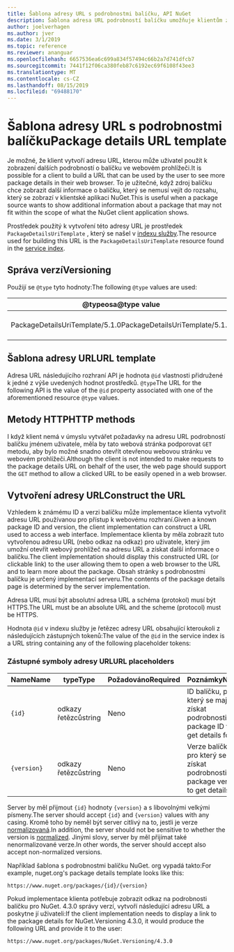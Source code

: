 ```yaml
---
title: Šablona adresy URL s podrobnostmi balíčku, API NuGet
description: Šablona adresa URL podrobností balíčku umožňuje klientům zobrazit v uživatelském rozhraní webový odkaz na další podrobnosti balíčku.
author: joelverhagen
ms.author: jver
ms.date: 3/1/2019
ms.topic: reference
ms.reviewer: ananguar
ms.openlocfilehash: 6657536ea6c699a834f57494c66b2a7d741dfcb7
ms.sourcegitcommit: 7441f12f06ca380feb87c6192ec69f6108f43ee3
ms.translationtype: MT
ms.contentlocale: cs-CZ
ms.lasthandoff: 08/15/2019
ms.locfileid: "69488170"
---
```

# <a name="package-details-url-template"></a><span data-ttu-id="de6fc-103">Šablona adresy URL s podrobnostmi balíčku</span><span class="sxs-lookup"><span data-stu-id="de6fc-103">Package details URL template</span></span>

<span data-ttu-id="de6fc-104">Je možné, že klient vytvoří adresu URL, kterou může uživatel použít k zobrazení dalších podrobností o balíčku ve webovém prohlížeči.</span><span class="sxs-lookup"><span data-stu-id="de6fc-104">It is possible for a client to build a URL that can be used by the user to see more package details in their web browser.</span></span> <span data-ttu-id="de6fc-105">To je užitečné, když zdroj balíčku chce zobrazit další informace o balíčku, který se nemusí vejít do rozsahu, který se zobrazí v klientské aplikaci NuGet.</span><span class="sxs-lookup"><span data-stu-id="de6fc-105">This is useful when a package source wants to show additional information about a package that may not fit within the scope of what the NuGet client application shows.</span></span>

<span data-ttu-id="de6fc-106">Prostředek použitý k vytvoření této adresy URL je prostředek `PackageDetailsUriTemplate` , který se našel v [indexu služby](service-index.md).</span><span class="sxs-lookup"><span data-stu-id="de6fc-106">The resource used for building this URL is the `PackageDetailsUriTemplate` resource found in the [service index](service-index.md).</span></span>

## <a name="versioning"></a><span data-ttu-id="de6fc-107">Správa verzí</span><span class="sxs-lookup"><span data-stu-id="de6fc-107">Versioning</span></span>

<span data-ttu-id="de6fc-108">Použijí se `@type` tyto hodnoty:</span><span class="sxs-lookup"><span data-stu-id="de6fc-108">The following `@type` values are used:</span></span>

<span data-ttu-id="de6fc-109">@typeosa</span><span class="sxs-lookup"><span data-stu-id="de6fc-109">@type value</span></span>                     | <span data-ttu-id="de6fc-110">Poznámky</span><span class="sxs-lookup"><span data-stu-id="de6fc-110">Notes</span></span>
------------------------------- | -----
<span data-ttu-id="de6fc-111">PackageDetailsUriTemplate/5.1.0</span><span class="sxs-lookup"><span data-stu-id="de6fc-111">PackageDetailsUriTemplate/5.1.0</span></span> | <span data-ttu-id="de6fc-112">Počáteční verze</span><span class="sxs-lookup"><span data-stu-id="de6fc-112">The initial release</span></span>

## <a name="url-template"></a><span data-ttu-id="de6fc-113">Šablona adresy URL</span><span class="sxs-lookup"><span data-stu-id="de6fc-113">URL template</span></span>

<span data-ttu-id="de6fc-114">Adresa URL následujícího rozhraní API je hodnota `@id` vlastnosti přidružené k jedné z výše uvedených hodnot prostředků. `@type`</span><span class="sxs-lookup"><span data-stu-id="de6fc-114">The URL for the following API is the value of the `@id` property associated with one of the aforementioned resource `@type` values.</span></span>

## <a name="http-methods"></a><span data-ttu-id="de6fc-115">Metody HTTP</span><span class="sxs-lookup"><span data-stu-id="de6fc-115">HTTP methods</span></span>

<span data-ttu-id="de6fc-116">I když klient nemá v úmyslu vytvářet požadavky na adresu URL podrobností balíčku jménem uživatele, měla by tato webová stránka podporovat `GET` metodu, aby bylo možné snadno otevřít otevřenou webovou stránku ve webovém prohlížeči.</span><span class="sxs-lookup"><span data-stu-id="de6fc-116">Although the client is not intended to make requests to the package details URL on behalf of the user, the web page should support the `GET` method to allow a clicked URL to be easily opened in a web browser.</span></span>

## <a name="construct-the-url"></a><span data-ttu-id="de6fc-117">Vytvoření adresy URL</span><span class="sxs-lookup"><span data-stu-id="de6fc-117">Construct the URL</span></span>

<span data-ttu-id="de6fc-118">Vzhledem k známému ID a verzi balíčku může implementace klienta vytvořit adresu URL používanou pro přístup k webovému rozhraní.</span><span class="sxs-lookup"><span data-stu-id="de6fc-118">Given a known package ID and version, the client implementation can construct a URL used to access a web interface.</span></span> <span data-ttu-id="de6fc-119">Implementace klienta by měla zobrazit tuto vytvořenou adresu URL (nebo odkaz na odkaz) pro uživatele, který jim umožní otevřít webový prohlížeč na adresu URL a získat další informace o balíčku.</span><span class="sxs-lookup"><span data-stu-id="de6fc-119">The client implementation should display this constructed URL (or clickable link) to the user allowing them to open a web browser to the URL and to learn more about the package.</span></span> <span data-ttu-id="de6fc-120">Obsah stránky s podrobnostmi balíčku je určený implementací serveru.</span><span class="sxs-lookup"><span data-stu-id="de6fc-120">The contents of the package details page is determined by the server implementation.</span></span>

<span data-ttu-id="de6fc-121">Adresa URL musí být absolutní adresa URL a schéma (protokol) musí být HTTPS.</span><span class="sxs-lookup"><span data-stu-id="de6fc-121">The URL must be an absolute URL and the scheme (protocol) must be HTTPS.</span></span>

<span data-ttu-id="de6fc-122">Hodnota `@id` v indexu služby je řetězec adresy URL obsahující kteroukoli z následujících zástupných tokenů:</span><span class="sxs-lookup"><span data-stu-id="de6fc-122">The value of the `@id` in the service index is a URL string containing any of the following placeholder tokens:</span></span>

### <a name="url-placeholders"></a><span data-ttu-id="de6fc-123">Zástupné symboly adresy URL</span><span class="sxs-lookup"><span data-stu-id="de6fc-123">URL placeholders</span></span>

<span data-ttu-id="de6fc-124">Name</span><span class="sxs-lookup"><span data-stu-id="de6fc-124">Name</span></span>        | <span data-ttu-id="de6fc-125">type</span><span class="sxs-lookup"><span data-stu-id="de6fc-125">Type</span></span>    | <span data-ttu-id="de6fc-126">Požadováno</span><span class="sxs-lookup"><span data-stu-id="de6fc-126">Required</span></span> | <span data-ttu-id="de6fc-127">Poznámky</span><span class="sxs-lookup"><span data-stu-id="de6fc-127">Notes</span></span>
----------- | ------- | -------- | -----
`{id}`      | <span data-ttu-id="de6fc-128">odkazy řetězců</span><span class="sxs-lookup"><span data-stu-id="de6fc-128">string</span></span>  | <span data-ttu-id="de6fc-129">Ne</span><span class="sxs-lookup"><span data-stu-id="de6fc-129">no</span></span>       | <span data-ttu-id="de6fc-130">ID balíčku, pro který se mají získat podrobnosti</span><span class="sxs-lookup"><span data-stu-id="de6fc-130">The package ID to get details for</span></span>
`{version}` | <span data-ttu-id="de6fc-131">odkazy řetězců</span><span class="sxs-lookup"><span data-stu-id="de6fc-131">string</span></span>  | <span data-ttu-id="de6fc-132">Ne</span><span class="sxs-lookup"><span data-stu-id="de6fc-132">no</span></span>       | <span data-ttu-id="de6fc-133">Verze balíčku, pro který se mají získat podrobnosti</span><span class="sxs-lookup"><span data-stu-id="de6fc-133">The package version to get details for</span></span>

<span data-ttu-id="de6fc-134">Server by měl přijmout `{id}` hodnoty `{version}` a s libovolnými velkými písmeny.</span><span class="sxs-lookup"><span data-stu-id="de6fc-134">The server should accept `{id}` and `{version}` values with any casing.</span></span> <span data-ttu-id="de6fc-135">Kromě toho by neměl být server citlivý na to, jestli je verze [normalizovaná](https://docs.microsoft.com/en-us/nuget/concepts/package-versioning#normalized-version-numbers).</span><span class="sxs-lookup"><span data-stu-id="de6fc-135">In addition, the server should not be sensitive to whether the version is [normalized](https://docs.microsoft.com/en-us/nuget/concepts/package-versioning#normalized-version-numbers).</span></span> <span data-ttu-id="de6fc-136">Jinými slovy, server by měl přijímat také nenormalizované verze.</span><span class="sxs-lookup"><span data-stu-id="de6fc-136">In other words, the server should accept also accept non-normalized versions.</span></span>

<span data-ttu-id="de6fc-137">Například šablona s podrobnostmi balíčku NuGet. org vypadá takto:</span><span class="sxs-lookup"><span data-stu-id="de6fc-137">For example, nuget.org's package details template looks like this:</span></span>

    https://www.nuget.org/packages/{id}/{version}

<span data-ttu-id="de6fc-138">Pokud implementace klienta potřebuje zobrazit odkaz na podrobnosti balíčku pro NuGet. 4.3.0 správy verzí, vytvoří následující adresu URL a poskytne jí uživateli:</span><span class="sxs-lookup"><span data-stu-id="de6fc-138">If the client implementation needs to display a link to the package details for NuGet.Versioning 4.3.0, it would produce the following URL and provide it to the user:</span></span>

    https://www.nuget.org/packages/NuGet.Versioning/4.3.0
